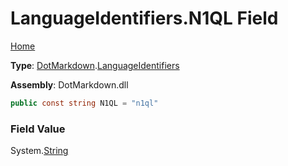 # LanguageIdentifiers\.N1QL Field

[Home](../../../README.md)

**Type**: [DotMarkdown](../../README.md)\.[LanguageIdentifiers](../README.md)

**Assembly**: DotMarkdown\.dll

```csharp
public const string N1QL = "n1ql"
```

### Field Value

System\.[String](https://docs.microsoft.com/en-us/dotnet/api/system.string)
